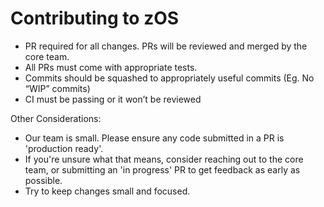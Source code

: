 # Contributing to zOS

* PR required for all changes. PRs will be reviewed and merged by the core team.
* All PRs must come with appropriate tests.
* Commits should be squashed to appropriately useful commits (Eg. No “WIP” commits)
* CI must be passing or it won’t be reviewed

Other Considerations:
* Our team is small. Please ensure any code submitted in a PR is 'production ready'.
* If you're unsure what that means, consider reaching out to the core team, or submitting an 'in progress' PR to get feedback as early as possible.
* Try to keep changes small and focused.

